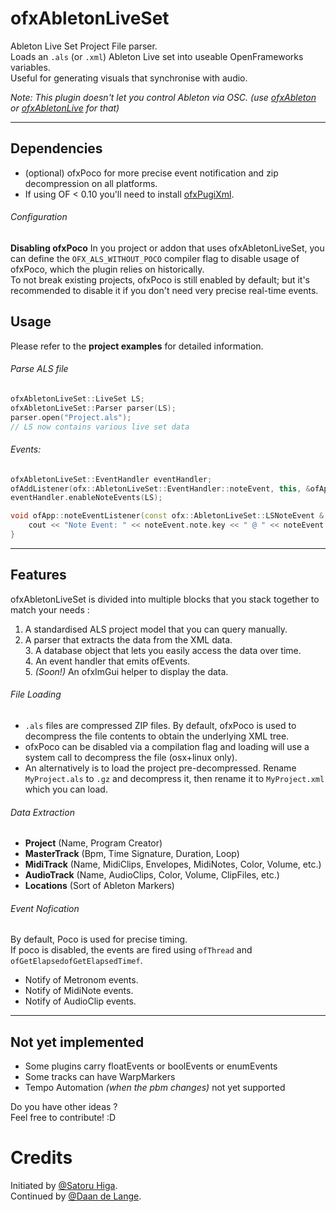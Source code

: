 ofxAbletonLiveSet
=================

Ableton Live Set Project File parser.  
Loads an `.als` (or `.xml`) Ableton Live set into useable OpenFrameworks variables.  
Useful for generating visuals that synchronise with audio.

_Note: This plugin doesn't let you control Ableton via OSC. (use [ofxAbleton](https://github.com/tassock/ofxAbleton) or [ofxAbletonLive](http://github.com/genekogan/ofxAbletonLive) for that)_

------

## Dependencies
- (optional) ofxPoco for more precise event notification and zip decompression on all platforms.
- If using OF < 0.10 you'll need to install [ofxPugiXml](http://github.com/bakercp/ofxPugiXML).

###### Configuration

**Disabling ofxPoco**
In you project or addon that uses ofxAbletonLiveSet, you can define the `OFX_ALS_WITHOUT_POCO` compiler flag to disable usage of ofxPoco, which the plugin relies on historically.  
To not break existing projects, ofxPoco is still enabled by default; but it's recommended to disable it if you don't need very precise real-time events.

## Usage
Please refer to the __project examples__ for detailed information.  

###### Parse ALS file
````cpp
ofxAbletonLiveSet::LiveSet LS;
ofxAbletonLiveSet::Parser parser(LS);
parser.open("Project.als");
// LS now contains various live set data
````

###### Events:
````cpp
ofxAbletonLiveSet::EventHandler eventHandler;
ofAddListener(ofx::AbletonLiveSet::EventHandler::noteEvent, this, &ofApp::noteEventListener);
eventHandler.enableNoteEvents(LS);

void ofApp::noteEventListener(const ofx::AbletonLiveSet::LSNoteEvent & noteEvent){
	cout << "Note Event: " << noteEvent.note.key << " @ " << noteEvent.note.time << endl;
}
````


_________
## Features  

ofxAbletonLiveSet is divided into multiple blocks that you stack together to match your needs :  
  1. A standardised ALS project model that you can query manually.  
  2. A parser that extracts the data from the XML data.  
	3. A database object that lets you easily access the data over time.  
	4. An event handler that emits ofEvents.  
	5. _(Soon!)_ An ofxImGui helper to display the data.  

###### File Loading
- `.als` files are compressed ZIP files. By default, ofxPoco is used to decompress the file contents to obtain the underlying XML tree.
- ofxPoco can be disabled via a compilation flag and loading will use a system call to decompress the file (osx+linux only).
- An alternatively is to load the project pre-decompressed. Rename `MyProject.als` to `.gz` and decompress it, then rename it to `MyProject.xml` which you can load.

###### Data Extraction
- __Project__ (Name, Program Creator)
- __MasterTrack__ (Bpm, Time Signature, Duration, Loop)
- __MidiTrack__ (Name, MidiClips, Envelopes, MidiNotes, Color, Volume, etc.)
- __AudioTrack__ (Name, AudioClips, Color, Volume, ClipFiles, etc.)
- __Locations__ (Sort of Ableton Markers)


###### Event Nofication  

By default, Poco is used for precise timing.  
If poco is disabled, the events are fired using `ofThread` and `ofGetElapsedofGetElapsedTimef`.
- Notify of Metronom events.
- Notify of MidiNote events.
- Notify of AudioClip events.

---------

## Not yet implemented
- Some plugins carry floatEvents or boolEvents or enumEvents  
- Some tracks can have WarpMarkers
- Tempo Automation _(when the pbm changes)_ not yet supported

Do you have other ideas ?  
Feel free to contribute! :D

# Credits
Initiated by [@Satoru Higa](https://github.com/satoruhiga/).  
Continued by [@Daan de Lange](https://github.com/Daandelange).
